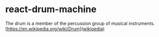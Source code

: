 # react-drum-machine
The drum is a member of the percussion group of musical instruments.  
[https://en.wikipedia.org/wiki/Drum](wikipedia)
